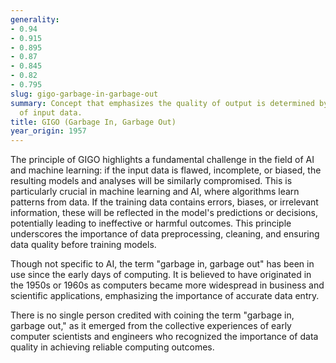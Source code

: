 ```yaml
---
generality:
- 0.94
- 0.915
- 0.895
- 0.87
- 0.845
- 0.82
- 0.795
slug: gigo-garbage-in-garbage-out
summary: Concept that emphasizes the quality of output is determined by the quality
  of input data.
title: GIGO (Garbage In, Garbage Out)
year_origin: 1957
---
```


The principle of GIGO highlights a fundamental challenge in the field of AI and machine learning: if the input data is flawed, incomplete, or biased, the resulting models and analyses will be similarly compromised. This is particularly crucial in machine learning and AI, where algorithms learn patterns from data. If the training data contains errors, biases, or irrelevant information, these will be reflected in the model's predictions or decisions, potentially leading to ineffective or harmful outcomes. This principle underscores the importance of data preprocessing, cleaning, and ensuring data quality before training models.

Though not specific to AI, the term "garbage in, garbage out" has been in use since the early days of computing. It is believed to have originated in the 1950s or 1960s as computers became more widespread in business and scientific applications, emphasizing the importance of accurate data entry.

There is no single person credited with coining the term "garbage in, garbage out," as it emerged from the collective experiences of early computer scientists and engineers who recognized the importance of data quality in achieving reliable computing outcomes.